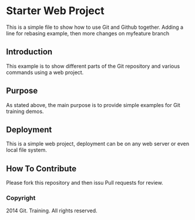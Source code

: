 # Starter Web Project

This is a simple file to show how to use Git and Github together.
Adding a line for rebasing example,
then more changes on myfeature branch

## Introduction

This example is to show different parts of the Git repository and various commands using a web project.

## Purpose

As stated above, the main purpose is to provide simple examples for Git training demos.

## Deployment

This is a simple web project, deployment can be on any web server or even local file system.

## How To Contribute

Please fork this repository and then issu Pull requests for review.

### Copyright

2014 Git. Training. All rights reserved.